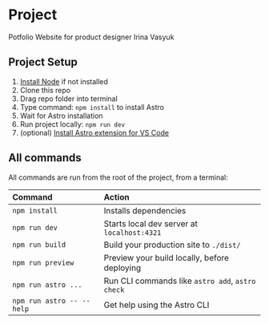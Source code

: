 # Project

Potfolio Website for product designer Irina Vasyuk

## Project Setup

1. [Install Node](https://nodejs.org/en/download/package-manager) if not installed
2. Clone this repo
3. Drag repo folder into terminal
4. Type command: `npm install` to install Astro
5. Wait for Astro installation
6. Run project locally: `npm run dev`
7. (optional) [Install Astro extension for VS Code](https://marketplace.visualstudio.com/items?itemName=astro-build.astro-vscode)

## All commands

All commands are run from the root of the project, from a terminal:

| Command                   | Action                                           |
| :------------------------ | :----------------------------------------------- |
| `npm install`             | Installs dependencies                            |
| `npm run dev`             | Starts local dev server at `localhost:4321`      |
| `npm run build`           | Build your production site to `./dist/`          |
| `npm run preview`         | Preview your build locally, before deploying     |
| `npm run astro ...`       | Run CLI commands like `astro add`, `astro check` |
| `npm run astro -- --help` | Get help using the Astro CLI                     |

